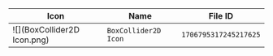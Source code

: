 | Icon | Name | File ID |
| ---  | ---  | ---     |
| ![](BoxCollider2D Icon.png) | `BoxCollider2D Icon` | `1706795317245217625` |
